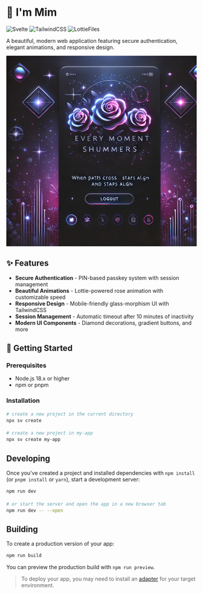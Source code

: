 # 🌸 I'm Mim

![Svelte](https://img.shields.io/badge/Svelte-5.x-FF3E00?style=for-the-badge&logo=svelte&logoColor=white)
![TailwindCSS](https://img.shields.io/badge/Tailwind-3.x-38B2AC?style=for-the-badge&logo=tailwind-css&logoColor=white)
![LottieFiles](https://img.shields.io/badge/Lottie-animations-9146FF?style=for-the-badge&logo=lottiefiles&logoColor=white)

A beautiful, modern web application featuring secure authentication, elegant animations, and responsive design.

<div align="center">
  <img src="static/screenshot.webp" alt="Immim Screenshot" width="600px"/>
</div>

## ✨ Features

- **Secure Authentication** - PIN-based passkey system with session management
- **Beautiful Animations** - Lottie-powered rose animation with customizable speed
- **Responsive Design** - Mobile-friendly glass-morphism UI with TailwindCSS
- **Session Management** - Automatic timeout after 10 minutes of inactivity
- **Modern UI Components** - Diamond decorations, gradient buttons, and more

## 🚀 Getting Started

### Prerequisites

- Node.js 18.x or higher
- npm or pnpm

### Installation

```bash
# create a new project in the current directory
npx sv create

# create a new project in my-app
npx sv create my-app
```

## Developing

Once you've created a project and installed dependencies with `npm install` (or `pnpm install` or `yarn`), start a development server:

```bash
npm run dev

# or start the server and open the app in a new browser tab
npm run dev -- --open
```

## Building

To create a production version of your app:

```bash
npm run build
```

You can preview the production build with `npm run preview`.

> To deploy your app, you may need to install an [adapter](https://svelte.dev/docs/kit/adapters) for your target environment.
